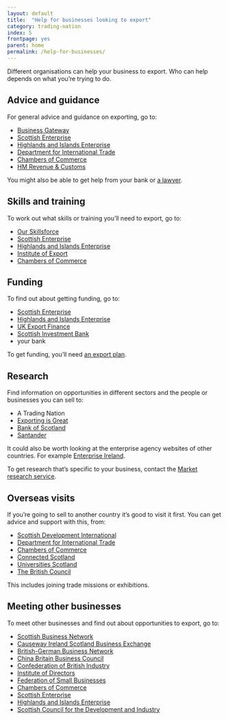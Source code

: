 ```yaml
---
layout: default
title:  "Help for businesses looking to export"
category: trading-nation
index: 5
frontpage: yes
parent: home
permalink: /help-for-businesses/
---
```


<p class='leader'>Different organisations can help your business to export. Who can help depends on what you’re trying to do.</p>

## Advice and guidance
For general advice and guidance on exporting, go to:
* [Business Gateway](https://www.bgateway.com/resources/exporting-the-basics)
* [Scottish Enterprise](https://www.scottish-enterprise.com/support-for-businesses/exports-and-international-markets/why-export/export-advisory-service/export-advisory-service-enquiry)
* [Highlands and Islands Enterprise](http://www.hie.co.uk/business-support/international-trade-support/contact-an-adviser.html)
* [Department for International Trade](https://www.gov.uk/government/organisations/department-for-international-trade/about-our-services)
* [Chambers of Commerce](https://www.scottishchambers.org.uk/chambers/chamber-listing)
* [HM Revenue & Customs](https://www.gov.uk/topic/business-tax/import-export)

You might also be able to get help from your bank or [a lawyer](https://www.lawscot.org.uk/find-a-solicitor/).

## Skills and training
To work out what skills or training you’ll need to export, go to:

*	[Our Skillsforce](https://www.ourskillsforce.co.uk/)
*	[Scottish Enterprise](https://www.scottish-enterprise.com/learning-zone/events-and-webinars)
*	[Highlands and Islands Enterprise](http://www.hie.co.uk/about-hie/events/)
*	[Institute of Export](https://www.export.org.uk/page/training)
*	[Chambers of Commerce](https://www.scottishchambers.org.uk/chambers/chamber-listing)


## Funding
To find out about getting funding, go to:  

*	[Scottish Enterprise](https://www.scottish-enterprise.com/support-for-businesses/funding-and-grants/growing-your-business/make-it-to-market)
*	[Highlands and Islands Enterprise](http://www.hie.co.uk/)
*	[UK Export Finance](https://www.gov.uk/government/organisations/uk-export-finance)
*	[Scottish Investment Bank](https://www.scottish-enterprise.com/support-for-businesses/funding-and-grants/accessing-finance-and-attracting-investment/financial-readiness-enquiry)
*	your bank

To get funding, you’ll need [an export plan](https://www.scottish-enterprise.com/support-for-businesses/exports-and-international-markets/need-an-export-plan).


## Research
Find information on opportunities in different sectors and the people or businesses you can sell to:

*	A Trading Nation
*	[Exporting is Great](https://www.great.gov.uk/)
*	[Bank of Scotland](https://business.bankofscotland.co.uk/business-resource-centre/economic-and-market-insight.html)
*	[Santander](https://en.portal.santandertrade.com/analyse-markets)

It could also be worth looking at the enterprise agency websites of other countries. For example [Enterprise Ireland](https://www.enterprise-ireland.com/en/Publications/Market-Access-Guides/).

To get research that’s specific to your business, contact the [Market research service](https://www.scottish-enterprise.com/support-for-businesses/exports-and-international-markets/why-export/international-market-research/international-market-research-service-enquiry).



## Overseas visits
If you’re going to sell to another country it’s good to visit it first. You can get advice and support with this, from:

*	[Scottish Development International](https://www.sdi.co.uk/about-sdi/contact-us)
*	[Department for International Trade](https://www.gov.uk/government/organisations/department-for-international-trade/about-our-services)
*	[Chambers of Commerce](https://www.scottishchambers.org.uk/chambers/chamber-listing)
*	[Connected Scotland](https://connectedscotland.org/contact/)
*	[Universities Scotland](https://www.universities-scotland.ac.uk/get-in-touch/)
*	[The British Council](https://www.britishcouncil.org/contact)

This includes joining trade missions or exhibitions.


## Meeting other businesses
To meet other businesses and find out about opportunities to export, go to:

*	[Scottish Business Network](https://www.sbn.scot/)
*	[Causeway Ireland Scotland Business Exchange](https://www.causewayexchange.net/)
*	[British-German Business Network](https://www.bgbn.de/)
*	[China Britain Business Council](http://www.cbbc.org/)
*	[Confederation of British Industry](http://www.cbi.org.uk/)
*	[Institute of Directors](https://www.iod.com/)
*	[Federation of Small Businesses](https://www.fsb.org.uk/)
*	[Chambers of Commerce](https://www.scottishchambers.org.uk/)
*	[Scottish Enterprise](https://www.scottish-enterprise.com/)
*	[Highlands and Islands Enterprise](http://www.hie.co.uk/)
*	[Scottish Council for the Development and Industry](https://www.scdi.org.uk/)
